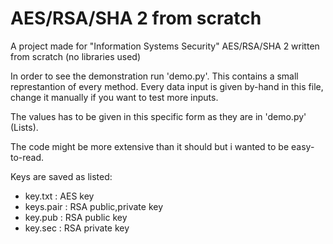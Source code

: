 # AES/RSA/SHA 2 from scratch
A project made for "Information Systems Security"
AES/RSA/SHA 2 written from scratch (no libraries used)

In order to see the demonstration run 'demo.py'. This contains a small represtantion of every method.
Every data input is given by-hand in this file, change it manually if you want to test more inputs.

The values has to be given in this specific form as they are in 'demo.py' (Lists).

The code might be more extensive than it should but i wanted to be easy-to-read.

Keys are saved as listed:
-	key.txt   : AES key
-	keys.pair : RSA public,private key
-	key.pub   : RSA public key
-	key.sec   : RSA private key

